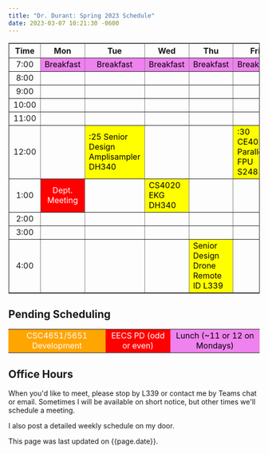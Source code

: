 ```yaml
---
title: "Dr. Durant: Spring 2023 Schedule"
date: 2023-03-07 10:21:30 -0600
---
```


<style type="text/css">
td         { text-align: center;                      }
td.am      { background-color: red;     color: white; }
td.ce4020  { background-color: yellow;  color: black; text-align: left; }
td.csc4651 { background-color: orange;  color: white; }
td.lunch   { background-color: violet;  color: black; }
</style>

<div align="center">
<table border>
<tr><th>Time</th>   <th>Mon</th>                        <th>Tue</th>                                                    <th>Wed</th>                                <th>Thu</th>                                                <th>Fri</th>                                            </tr>
<tr><td>7:00</td>   <td class="lunch">Breakfast</td>    <td class="lunch">Breakfast</td>                                <td class="lunch">Breakfast</td>            <td class="lunch">Breakfast</td>                            <td class="lunch">Breakfast</td>                        </tr>
<tr><td>8:00</td>   <td>&nbsp;</td>                     <td>&nbsp;</td>                                                 <td>&nbsp;</td>                             <td>&nbsp;</td>                                             <td>&nbsp;</td>                                         </tr>
<tr><td>9:00</td>   <td>&nbsp;</td>                     <td>&nbsp;</td>                                                 <td>&nbsp;</td>                             <td>&nbsp;</td>                                             <td>&nbsp;</td>                                         </tr>
<tr><td>10:00</td>  <td>&nbsp;</td>                     <td>&nbsp;</td>                                                 <td>&nbsp;</td>                             <td>&nbsp;</td>                                             <td>&nbsp;</td>                                         </tr>
<tr><td>11:00</td>  <td>&nbsp;</td>                     <td>&nbsp;</td>                                                 <td>&nbsp;</td>                             <td>&nbsp;</td>                                             <td>&nbsp;</td>                                         </tr>
<tr><td>12:00</td>  <td>&nbsp;</td>                     <td class="ce4020">:25 Senior Design Amplisampler DH340</td>    <td>&nbsp;</td>                             <td>&nbsp;</td>                                             <td class="ce4020">:30 CE4020 Parallel FPU S248</td>    </tr>
<tr><td>1:00</td>   <td class="am">Dept. Meeting</td>   <td>&nbsp;</td>                                                 <td class="ce4020">CS4020 EKG DH340</td>    <td>&nbsp;</td>                                             <td>&nbsp;</td>                                         </tr>
<tr><td>2:00</td>   <td>&nbsp;</td>                     <td>&nbsp;</td>                                                 <td>&nbsp;</td>                             <td>&nbsp;</td>                                             <td>&nbsp;</td>                                         </tr>
<tr><td>3:00</td>   <td>&nbsp;</td>                     <td>&nbsp;</td>                                                 <td>&nbsp;</td>                             <td>&nbsp;</td>                                             <td>&nbsp;</td>                                         </tr>
<tr><td>4:00</td>   <td>&nbsp;</td>                     <td>&nbsp;</td>                                                 <td>&nbsp;</td>                             <td class="ce4020">Senior Design Drone Remote ID L339</td>  <td>&nbsp;</td>                                         </tr>
</table>
</div>

## Pending Scheduling

<table><tr>
<td class="csc4651">CSC4651/5651 Development</td>
<td class="am">EECS PD (odd or even)</td>
<td class="lunch">Lunch (~11 or 12 on Mondays)</td>
</tr></table>

## Office Hours

When you'd like to meet, please stop by L339 or contact me by Teams chat or email. Sometimes I will be available on short notice, but other times we'll schedule a meeting.

I also post a detailed weekly schedule on my door.

This page was last updated on {{page.date}}.

